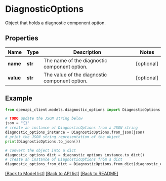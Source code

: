 # DiagnosticOptions

Object that holds a diagnostic component option.

## Properties

Name | Type | Description | Notes
------------ | ------------- | ------------- | -------------
**name** | **str** | The name of the diagnostic component option. | [optional] 
**value** | **str** | The value of the diagnostic component option. | [optional] 

## Example

```python
from openapi_client.models.diagnostic_options import DiagnosticOptions

# TODO update the JSON string below
json = "{}"
# create an instance of DiagnosticOptions from a JSON string
diagnostic_options_instance = DiagnosticOptions.from_json(json)
# print the JSON string representation of the object
print(DiagnosticOptions.to_json())

# convert the object into a dict
diagnostic_options_dict = diagnostic_options_instance.to_dict()
# create an instance of DiagnosticOptions from a dict
diagnostic_options_from_dict = DiagnosticOptions.from_dict(diagnostic_options_dict)
```
[[Back to Model list]](../README.md#documentation-for-models) [[Back to API list]](../README.md#documentation-for-api-endpoints) [[Back to README]](../README.md)


